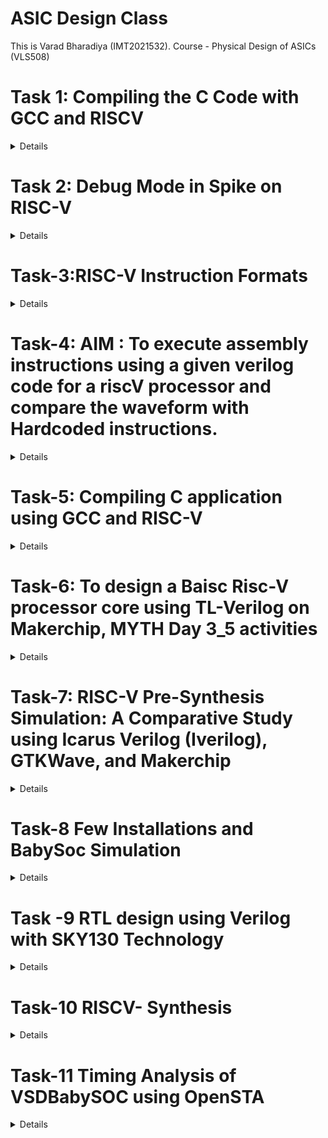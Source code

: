 # ASIC Design Class

This is Varad Bharadiya (IMT2021532). Course - Physical Design of ASICs (VLS508)

# Task 1: Compiling the C Code with GCC and RISCV
<details>


This part demonstrates how to compile and run a simple C program that calculates the sum of numbers from 1 to N using GCC
### Steps:

1. **Navigate to Home Directory**
   - Open the terminal and use this command to navigate to the home directory:
   ```bash
   cd
   ```
   - Then open the Leafpad editor for writing the C code.
   
   ![Alt text](images/image1.png)

2. **Create a .c File**
   - Create a C file that calculates the sum of numbers from 1 to N.

   ![Alt text](images/image2.png)

3. **Compile and Run the Program**
   - Compile the program using the GCC compiler:
   ```bash
   gcc sum1ton.c
   ./a.out
   ```

   ![Alt text](images/image3.png)

## Compile Using RISC-V Compiler
This part demonstrates how to compile and run a simple C program that calculates the sum of numbers from 1 to N using RISCV architecture.
### Steps:

1. **Check the Code**
   - Verify the code using the `cat` command:
   ```bash
   cat sum1ton.c
   ```

   ![Alt text](images/image4.png)

2. **Compile the Code with RISC-V GCC**
   - Compile the code using the RISC-V GCC compiler:
   ```bash
   riscv64-unknown-elf-gcc -O1 -o sum1ton.o sum1ton.c
   ```

3. **Generate Assembly Code**
   - Get the assembly code of the C program:
   ```bash
   riscv64-unknown-elf-objdump -d sum1ton.o
   ```
   - For easier viewing, you can add `| less` to the command:
   ```bash
   riscv64-unknown-elf-objdump -d sum1ton.o | less
   ```

   ![Alt text](images/image5.png)

4. **Calculate Number of Instructions**
   - We'll obtain the output once more, and this time we'll focus directly on the main section. To determine the number of instructions, we'll subtract the address of the first instruction of the current section from that of the next section, then divide the result by 4 (since the increment is 4 for each step). This method allows us to conclude that there are 15 sets of instructions when using O1.

   ![Alt text](images/image6.png)

   - To verify, we can do it using a calculator:
   
   ![Alt text](images/image13.png)

5. **Compile with Optimization Flag `Ofast`**
   - Recompile the code using the `Ofast` optimization flag:
   ```bash
   riscv64-unknown-elf-gcc -Ofast -o sum1ton_ofast.o sum1ton.c
   ```

   ![Alt text](images/image7.png)

6. **Compare Number of Instructions**
   - Re-run the command to get the number of instructions, and you'll see that fewer instructions are needed to execute the program with `Ofast` optimization.
   
   ![Alt text](images/image8.png)
---
</details>

# Task 2: Debug Mode in Spike on RISC-V
<details>
This part demonstrates how to use the debug mode in RISCV.(using SPIKE)


### Steps:

1. **Run the Program in Debug Mode**
   - After compiling the code with the RISC-V compiler, run the code using Spike in debug mode:
   ```bash
   spike -d pk sum1ton.o
   ```
   - Then it enters the debug mode. One can run the instructions till a specific address as shown in the example:
   ```bash
   until pc 0 100b0
   ```
   
   ![Alt text](images/image9.png)

2. **Set Breakpoints and Track Registers**
   - Track the values in the register (e.g., register `a2`):
   ```bash
   reg 0 a2
   ```
   - Now press Enter to run the next instruction (`lui a2, 0x1`). Check the content of the `a2` register again, and you'll see that it has been updated.
   
   ![Alt text](images/image10.png)

3. **Step Through Instructions**
   - Step through instructions and check the content of the `sp` (stack pointer) register:
   ```bash
   addi sp, sp, -16
   until pc 0 100b8
   reg 0 sp
   ```
   - After running the next instruction, you'll see that the `sp` value is reduced by 16 (10 in HEX).

   ![Alt text](images/image11.png)
   
   - To verify:

   ![Alt text](images/image12.png)
---
</details>


# Task-3:RISC-V Instruction Formats
<details>

In the RISC-V architecture, instruction formats serve as a 'contract' between assembly language and hardware. When an assembly language command is executed, the hardware must understand precisely what to do. These instructions are encoded in a series of 0s and 1s, representing different operations, data locations, and more.

RISC-V defines six instruction formats, each with its own structure and purpose:

### Core Instruction Formats

1. **R-Type (Register-Register Operations)**
    - **Purpose:** Used for arithmetic and logical operations that involve two source registers and a destination register.
    - **Format:**
    \`\`\`
    opcode[6:0] | rd[11:7] | funct3[14:12] | rs1[19:15] | rs2[24:20] | funct7[31:25]
    \`\`\`
    - **Fields:**
      - **opcode:** Operation code (7 bits)
      - **rd:** Destination register (5 bits)
      - **funct3:** Function code to differentiate operations (3 bits)
      - **rs1:** First source register (5 bits)
      - **rs2:** Second source register (5 bits)
      - **funct7:** Additional function code (7 bits)
    - **Example Instructions:** ADD, SUB, AND, OR, XOR, SLT

2. **I-Type (Immediate Operations)**
    - **Purpose:** Used for operations involving an immediate value and one or two registers, as well as load instructions.
    - **Format:**
    \`\`\`
    opcode[6:0] | rd[11:7] | funct3[14:12] | rs1[19:15] | imm[31:20]
    \`\`\`
    - **Fields:**
      - **opcode:** Operation code (7 bits)
      - **rd:** Destination register (5 bits)
      - **funct3:** Function code (3 bits)
      - **rs1:** Source register (5 bits)
      - **imm:** Immediate value (12 bits)
    - **Example Instructions:** ADDI, LW, JALR

3. **S-Type (Store Operations)**
    - **Purpose:** Used for store instructions where data from a register is stored into memory.
    - **Format:**
    \`\`\`
    opcode[6:0] | imm[11:7] | funct3[14:12] | rs1[19:15] | rs2[24:20] | imm[31:25]
    \`\`\`
    - **Fields:**
      - **opcode:** Operation code (7 bits)
      - **imm[11:7]:** Immediate value (lower 5 bits) (5 bits)
      - **funct3:** Function code (3 bits)
      - **rs1:** Base address register (5 bits)
      - **rs2:** Source register (5 bits)
      - **imm[31:25]:** Immediate value (upper 7 bits) (7 bits)
    - **Example Instructions:** SW, SB

4. **U-Type (Upper Immediate Operations)**
    - **Purpose:** Used for instructions that operate with a 20-bit upper immediate, typically for addressing purposes.
    - **Format:**
    \`\`\`
    opcode[6:0] | rd[11:7] | imm[31:12]
    \`\`\`
    - **Fields:**
      - **opcode:** Operation code (7 bits)
      - **rd:** Destination register (5 bits)
      - **imm:** Upper immediate value (20 bits)
    - **Example Instructions:** LUI, AUIPC

5. **B-Type (Branch Operations)**
    - **Purpose:** Used for conditional branch instructions, which alter the program flow based on comparisons between registers.
    - **Format:**
    \`\`\`
    opcode[6:0] | imm[11] | imm[4:1] | funct3[14:12] | rs1[19:15] | rs2[24:20] | imm[10:5] | imm[12]
    \`\`\`
    - **Fields:**
      - **opcode:** Operation code (7 bits)
      - **imm[11:7]:** Immediate value bits 4:1 (4 bits)
      - **funct3:** Function code (3 bits)
      - **rs1:** First source register (5 bits)
      - **rs2:** Second source register (5 bits)
      - **imm[12]:** Immediate value bit 11 (1 bit)
    - **Example Instructions:** BEQ, BNE, BLT, BGE

6. **J-Type (Jump Operations)**
    - **Purpose:** Used for jump instructions, which direct program control to a new address, optionally storing the return address in a register.
    - **Format:**
    \`\`\`
    opcode[6:0] | rd[11:7] | imm[19:12] | imm[11] | imm[10:1] | imm[20]
    \`\`\`
    - **Fields:**
      - **opcode:** Operation code (7 bits)
      - **rd:** Destination register (5 bits)
      - **imm:** Immediate value (20 bits)
    - **Example Instructions:** JAL



## 32-bit Instruction Encodings

Below are the 32-bit instruction encodings for the given assembly instructions:

1. **ADD r5, r6, r7** (R-Type)
   - **Opcode**: `0110011`
   - **funct3**: `000`
   - **funct7**: `0000000`
   - **rs1**: `00110` (r6)
   - **rs2**: `00111` (r7)
   - **rd**: `00101` (r5)
   - **Instruction**: `0000000 00111 00110 000 00101 0110011`
   - **Hex**: `0x007302B3`

2. **SUB r7, r5, r6** (R-Type)
   - **Opcode**: `0110011`
   - **funct3**: `000`
   - **funct7**: `0100000`
   - **rs1**: `00101` (r5)
   - **rs2**: `00110` (r6)
   - **rd**: `00111` (r7)
   - **Instruction**: `0100000 00110 00101 000 00111 0110011`
   - **Hex**: `0x406283B3`

3. **AND r6, r5, r7** (R-Type)
   - **Opcode**: `0110011`
   - **funct3**: `111`
   - **funct7**: `0000000`
   - **rs1**: `00101` (r5)
   - **rs2**: `00111` (r7)
   - **rd**: `00110` (r6)
   - **Instruction**: `0000000 00111 00101 111 00110 0110011`
   - **Hex**: `0x0072F333`

4. **OR r8, r6, r5** (R-Type)
   - **Opcode**: `0110011`
   - **funct3**: `110`
   - **funct7**: `0000000`
   - **rs1**: `00110` (r6)
   - **rs2**: `00101` (r5)
   - **rd**: `01000` (r8)
   - **Instruction**: `0000000 00101 00110 110 01000 0110011`
   - **Hex**: `0x00536433`

5. **XOR r8, r5, r4** (R-Type)
   - **Opcode**: `0110011`
   - **funct3**: `100`
   - **funct7**: `0000000`
   - **rs1**: `00101` (r5)
   - **rs2**: `00100` (r4)
   - **rd**: `01000` (r8)
   - **Instruction**: `0000000 00100 00101 100 01000 0110011`
   - **Hex**: `0x0042C433`

6. **SLT r10, r2, r4** (R-Type)
   - **Opcode**: `0110011`
   - **funct3**: `010`
   - **funct7**: `0000000`
   - **rs1**: `00010` (r2)
   - **rs2**: `00100` (r4)
   - **rd**: `01010` (r10)
   - **Instruction**: `0000000 00100 00010 010 01010 0110011`
   - **Hex**: `0x00412533`

7. **ADDI r12, r3, 5** (I-Type)
   - **Opcode**: `0010011`
   - **funct3**: `000`
   - **imm**: `0000000000000101` (5)
   - **rs1**: `00011` (r3)
   - **rd**: `01100` (r12)
   - **Instruction**: `000000000101 00011 000 01100 0010011`
   - **Hex**: `0x00518613`

8. **SW r3, r1, 4** (S-Type)
   - **Opcode**: `0100011`
   - **funct3**: `010`
   - **imm[4:0]**: `00100` (lower 5 bits of 4)
   - **imm[11:5]**: `0000000` (upper 7 bits of 4)
   - **rs1**: `00001` (r1)
   - **rs2**: `00011` (r3)
   - **Instruction**: `0000000 00011 00001 010 00100 0100011`
   - **Hex**: `0x0030A223`

9. **SRL r16, r11, r2** (R-Type)
   - **Opcode**: `0110011`
   - **funct3**: `101`
   - **funct7**: `0000000`
   - **rs1**: `01011` (r11)
   - **rs2**: `00010` (r2)
   - **rd**: `10000` (r16)
   - **Instruction**: `0000000 00010 01011 101 10000 0110011`
   - **Hex**: `0x0025D833`

10. **BNE r0, r1, 20** (B-Type)
    - **Opcode**: `1100011`
    - **funct3**: `001`
    - **imm[4:0]**: `10100` (lower 5 bits of 20)
    - **imm[11:5]**: `000000` (upper 7 bits of 20)
    - **rs1**: `00001` (r1)
    - **rs2**: `00000` (r0)
    - **Instruction**: `0000000 00000 00001 001 10100 1100011`
    - **Hex**: `0x00009A63`

11. **BEQ r0, r0, 15** (B-Type)
    - **Opcode**: `1100011`
    - **funct3**: `000`
    - **imm[4:0]**: `01111` (lower 5 bits of 15)
    - **imm[11:5]**: `000000` (upper 7 bits of 15)
    - **rs1**: `00000` (r0)
    - **rs2**: `00000` (r0)
    - **Instruction**: `0000000 00000 00000 000 01111 1100011`
    - **Hex** : `0x000007E3`
   
12. **LW r13, r11, 2** (I-Type)
    - **opcode**: `0000011` (7 bits)
    - **rd** (r13): `01101` (5 bits)
    - **funct3**: `010` (3 bits)
    - **rs1** (r11): `01011` (5 bits)
    - **imm**: `000000000010` (12 bits)
    - **Instruction**: `000000000010 01011 010 01101 0000011`
    - **Hex**: `0x0025A683`

 13. **SLL r15, r11, r2** (R-Type)
 - **opcode**: `0110011` (7 bits)
 - **rd** (r15): `01111` (5 bits)
 - **funct3**: `001` (3 bits)
 - **rs1** (r11): `01011` (5 bits)
 - **rs2** (r2): `00010` (5 bits)
 - **funct7**: `0000000` (7 bits)
 - **Instruction**: `0000000 00010 01011 001 01111 0110011`
 - **Hex**: `0x002597B3`


Below are the 32-bit instruction encodings for the given assembly instructions:

| Instruction       | Type | 32-bit Instruction                            | Hexadecimal  |
|-------------------|------|-----------------------------------------------|--------------|
| ADD r5, r6, r7    | R    | 0000000 00111 00110 000 00101 0110011         | 0x007302B3   |
| SUB r7, r5, r6    | R    | 0100000 00110 00101 000 00111 0110011         | 0x406283B3   |
| AND r6, r5, r7    | R    | 0000000 00111 00101 111 00110 0110011         | 0x0072F333   |
| OR r8, r6, r5     | R    | 0000000 00101 00110 110 01000 0110011         | 0x00536433   |
| XOR r8, r5, r4    | R    | 0000000 00100 00101 100 01000 0110011         | 0x0042C433   |
| SLT r10, r2, r4   | R    | 0000000 00100 00010 010 01010 0110011         | 0x00412533   |
| ADDI r12, r3, 5   | I    | 000000000101 00011 000 01100 0010011          | 0x00518613   |
| SW r3, r1, 4      | S    | 0000000 00011 00001 010 00100 0100011         | 0x0030A223   |
| SRL r16, r11, r2  | R    | 0000000 00010 01011 101 10000 0110011         | 0x0025D833   |
| BNE r0, r1, 20    | B    | 0000000 00000 00001 001 10100 1100011         | 0x00009A63   |
| BEQ r0, r0, 15    | B    | 0000000 00000 00000 000 01111 1100011         | 0x000007E3   |
| LW r13, r11, 2    | I    | 000000000010 01011 010 01101 0000011          | 0x0025A683   |
| SLL r15, r11, r2  | R    | 0000000 00010 01011 001 01111 0110011         | 0x002597B3   |


---

This document provides an overview of the different instruction formats in the RISC-V architecture, explaining how each format is structured and used in various operations.
</details>

# Task-4: AIM : To execute assembly instructions using a given verilog code for a riscV processor and compare the waveform with Hardcoded instructions.
<details>
   There is some variations in the ISA followed by RISCV and the hardcoded ISA for the below given instrucions. The differences are shown in the table below :
      # RISC-V ISA vs. Hardcoded ISA

| Operation         | Standard RISC-V ISA (Hexadecimal) | Hardcoded ISA (Hexadecimal) |
|-------------------|-----------------------------------|-----------------------------|
| ADD r5, r6, r7    | 0x007302B3                        | 0x02208300                  |
| SUB r7, r5, r6    | 0x406283B3                        | 0x02209380                  |
| AND r6, r5, r7    | 0x0072F333                        | 0x0230A400                  |
| OR r8, r6, r5     | 0x00536433                        | 0x02513480                  |
| XOR r8, r5, r4    | 0x0042C433                        | 0x0240C500                  |
| SLT r10, r2, r4   | 0x00412533                        | 0x02415580                  |
| ADDI r12, r3, 5   | 0x00518613                        | 0x00520600                  |
| SW r3, r1, 4      | 0x0030A223                        | 0x00209181                  |
| SRL r16, r11, r2  | 0x0025D833                        | 0x00271803                  |
| BNE r0, r1, 20    | 0x00009A63                        | 0x00f00002                  |
| BEQ r0, r0, 15    | 0x000007E3                        | 0x00210700                  |
| LW r13, r11, 2    | 0x0025A683                        | 0x00208681                  |
| SLL r15, r11, r2  | 0x002597B3                        | 0x00208783                  |

We will be using gtkwave to analyse the waveforms
   ![Alt text](image2/image1.png)

First we start with analysis of our instructions provided for the activity in RISC-V
1.| ADD r5, r6, r7    | 0x007302B3                     

   ![Alt text](image2/image2.png)
   
2.| SUB r7, r5, r6    | 0x406283B3                      

   ![Alt text](image2/image3.png)
   
3. | AND r6, r5, r7    | 0x0072F333                     
   ![Alt text](image2/image4.png)

4. | OR r8, r6, r5     | 0x00536433                      
   
   ![Alt text](image2/image5.png)
   
5. | XOR r8, r5, r4    | 0x0042C433                      

   ![Alt text](image2/image6.png)

6. | SLT r10, r2, r4   | 0x00412533          

   ![Alt text](image2/image7.png)

7. | ADDI r12, r3, 5   | 0x00518613                       

   ![Alt text](image2/image8.png)

8. | SW r3, r1, 4      | 0x0030A223               

   ![Alt text](image2/image9.png)

9. | SRL r16, r11, r2  | 0x0025D833                     

   ![Alt text](image2/image11.png)

10. | BNE r0, r1, 20    | 0x00009A63                       

   ![Alt text](image2/image10.png)

We now analyse the gtkwaves for hardcoded ISA

   ![Alt text](image2/image12.png)

   ![Alt text](image2/image13.png)

   ![Alt text](image2/image14.png)

   ![Alt text](image2/image15.png)

   ![Alt text](image2/image16.png)

   ![Alt text](image2/image17.png)

   ![Alt text](image2/image18.png)

   ![Alt text](image2/image19.png)

   ![Alt text](image2/image20.png)


A difference in waveforms can be observed for both set of instructions
</details>

# Task-5: Compiling C application using GCC and RISC-V
<details>

## Application Name- Fibonacci Sequence Generator.

``` bash
#include <stdio.h>

// Function to print Fibonacci sequence
int main() {
    int terms;

    // Ask the user for the number of terms
    printf("Enter the number of terms in the Fibonacci sequence: ");
    scanf("%d", &terms);
	
    long long int first = 0, second = 1, next;

    // Check if the number of terms is valid
    if (terms <= 0) {
        printf("Number of terms must be a positive integer.\n");
        return 0;
    }

    // Print the Fibonacci sequence
    printf("Fibonacci Sequence:\n");
    for (int i = 0; i < terms; i++) {
        if (i == 0) {
            printf("%lld ", first);
            continue;
        }
        if (i == 1) {
            printf("%lld ", second);
            continue;
        }
        next = first + second;
        first = second;
        second = next;
        printf("%lld ", next);
    }
    printf("\n");

    return 0;
}

```
Compiling the Application using GCC compiler:

   ![Alt text](images3/image1.png)

Compiling using RISC-V Compiler:

   ![Alt text](images3/image2.png)

**Conclusion**:We have infered that the output is same in both the cases.

Also adding the screenshots of creating dumpfile

   ![Alt text](images3/image3.png)

   ![Alt text](images3/image4.png)


</details>

# Task-6: To design a Baisc Risc-V processor core using TL-Verilog on Makerchip, MYTH Day 3_5 activities
<details>
The variour parts of the code are shown below :

   ![Alt text](images4/1.png)

The generated visual is as shown below:

   ![Alt text](images4/24.png)

Here is the log image:

   ![Alt text](images4/2.png)

The signals include the named clock clock: "clk_var":

   ![Alt text](images4/3.png)

The code segments are shown below:

   ![Alt text](images4/4.png)

   ![Alt text](images4/5.png)

   ![Alt text](images4/6.png)

   ![Alt text](images4/7.png)

   ![Alt text](images4/8.png)

   ![Alt text](images4/9.png)

   ![Alt text](images4/10.png)

   ![Alt text](images4/11.png)

   ![Alt text](images4/12.png)

   ![Alt text](images4/13.png)

   ![Alt text](images4/14.png)

   ![Alt text](images4/15.png)

   ![Alt text](images4/16.png)

   ![Alt text](images4/17.png)

   ![Alt text](images4/18.png)

We now have screen shots for xreg14 where we store the value at each steps.

   ![Alt text](images4/19.png)

   ![Alt text](images4/20.png)

   ![Alt text](images4/21.png)

   ![Alt text](images4/22.png)

   ![Alt text](images4/23.png)



</details>


# Task-7: RISC-V Pre-Synthesis Simulation: A Comparative Study using Icarus Verilog (Iverilog), GTKWave, and Makerchip
<details>
	
## Overview

This project involves designing a RISC-V processor using TL-Verilog in the Makerchip IDE and converting it to Verilog using the Sandpiper-SaaS compiler for implementation on an FPGA. Pre-synthesis simulations are then performed using the GTKWave simulator. This README outlines the step-by-step process for running these simulations and compares the output waveforms.



## Conversion and Simulation Steps

1. **Translate TL-Verilog to Verilog:**

   Use the Sandpiper-SaaS compiler to convert the `.tlv` definition of RISC-V into a `.v` Verilog file:

   ```bash
   sandpiper-saas -i ./src/module/*.tlv -o rvmyth.v --bestsv --noline -p verilog --outdir ./src/module/
   ```

2. **Create the `pre_synth_sim.vcd` File:**

   Generate the pre-synthesis simulation file:

   ```bash
   make pre_synth_sim
   ```

3. **Compile and Simulate the RISC-V Design:**

   Compile and simulate the RISC-V design using Iverilog:

   ```bash
   iverilog -o output/pre_synth_sim.out -DPRE_SYNTH_SIM src/module/testbench.v -I src/include -I src/module -
   ```

4. **Run the Simulation:**

   Change the working directory to `output` and execute the simulation:

   ```bash
   cd output
   ./pre_synth_sim.out
   ```

5. **View the Simulation Output in GTKWave:**

   Open the `.vcd` simulation file through the GTKWave simulation tool:

   ```bash
   gtkwave pre_synth_sim.vcd
   ```
Here is the gtkwave:

   ![Alt text](image5/img1.png)


## Comparison of Output Waveforms

After running the above steps, you can compare the output waveforms obtained from GTKWave with those from the Makerchip IDE. The comparison will help validate the accuracy and performance of the RISC-V design.

From the MakerChip:

   ![Alt text](images4/19.png)
   
   ![Alt text](images4/20.png)
   
   ![Alt text](images4/21.png)
   
   ![Alt text](images4/22.png)
   
   ![Alt text](images4/23.png)

From the GtkWave:

   ![Alt text](image5/img1.png)


## Conclusion

This project demonstrates the process of designing, converting, and simulating a RISC-V processor using TL-Verilog, Verilog, Iverilog, and GTKWave. The comparison of output waveforms across different tools ensures the correctness of the design before FPGA implementation.
</details>

# Task-8 Few Installations and BabySoc Simulation
<details>
	In this task we had to install verilog, gtkwave, yosys and opensta and BabySoc Simulation. OpenSTA was installed using the GitHub link given.
	
The screenshots for the others are given below:
	
   ![Alt text](image6/1.png)

   ![Alt text](image6/2.png)

Running the BabySoc on the RiscV_CPU.v file (sum of numbers):
   
   ![Alt text](image6/3.png)

Waveforms:
   
   ![Alt text](image6/4.png)


</details>

# Task -9 RTL design using Verilog with SKY130 Technology
<details>

 ## Initial Set-up

<details>

### The following Commands were to be executed for initial setup:

```bash
sudo -i
sudo apt-get install git
ls
cd /home/Varad
mkdir VLSI
cd VLSI
git clone https://github.com/kunalg123/sky130RTLDesignAndSynthesisWorkshop.git
cd sky130RTLDesignAndSynthesisWorkshop/verilog_files
ls
```
We have the image for the same:
	![Alt text](image21/Part2_1.png)
 We also can see the files in verilog_files directory:
 	![Alt text](image21/Part2_2.png)
</details>

## Day-1

<details>
Introduction to iverilog and GTKWave: 
This tutorial involved learning about how to simulate the design and testbench for a 2x1 multiplexer, using iverilog, and displaying the waveform on GTKWave

   ![Alt text](image21/Part2_2.png)
   

   ![Alt text](image21/Part2_3.png)
   

Introduction to Yosys: 
This tutorial involved the use of Yosys for synthesising the design we created in Verilog, viewing its netlists and the cells that are generated for the purpose of creating the circuit. The following commands are used:

Open Yosys and read the standard cell library file and then run the `read_verilog` command to run the good_mux.v file:

   ![Alt text](image21/Part2_4.png)

Next we run the `synth -top` command to synthesise the design to yosys based standard cells:

   ![Alt text](image21/Part2_5.png)

   We can see some info at the end after synthesis.

   ![Alt text](image21/Part2_6.png)

   Now, we run `abc` command to use the sky130 standard cells with optimised design.

   ![Alt text](image21/Part2_7.png)

   run `show` command to see the schematic and how the design maps it to the standard cells of sky130 tech.

   ![Alt text](image21/Part2_8.png)

   Now, we get the netlist using the `write_verilog` command

   ![Alt text](image21/Part2_9.png)

   ![Alt text](image21/Part2_10.png)

   With -noattr flag. To make netlist more readable:
   
   ![Alt text](image21/Part2_12.png)

   



	
</details>

  ## Day-2
  
<details>
	
Yosys Synthesis for Multiple Modules: This tutorial involved the synthesis of a design file that has more than one module.

We follow similar steps again for the multiple_modules.v file

We get the following design for the schematic:

   ![Alt text](image21/Part2_13.png)

   ![Alt text](image21/Part2_14.png)

   ![Alt text](image21/Part2_15.png)

   ![Alt text](image21/Part2_16.png)

   ![Alt text](image21/Part2_17.png)

   With flatten netlist:

   ![Alt text](image21/Part2_18.png)

   schematic for the same when flatten

   ![Alt text](image21/Part2_19.png)


Use of Module Level Synthesis: This method is preferred when multiple instances of same module are used. The synthesis is carried out once and is replicate multiple times, and the multiple instances of the same module are stitched together in the top module. This method is helpful when making use of divide and conquer algorithm 

```bash
1. yosys
2. read_liberty -lib ../my_lib/lib/sky130_fd_sc_hd__tt_025C_1v80.lib
3. read_verilog multiple_modules.v
4. synth -top sub_module1
5. abc -liberty ../my_lib/lib/sky130_fd_sc_hd__tt_025C_1v80.lib
6. show
```

Simulation of D-Flipflop using Iverilog and GTKWave: Performed simulations for 3 types of D-Flipflops - Asynchronous Reset, Asynchronous Set and Synchronous Reset. 

1. Asynchronous Reset

This figure shows asynchronous reset.
   ![Alt text](image21/Part2_20.png)

This figure shows that the dff is posedge.

   ![Alt text](image21/Part2_21.png)

2. Asynchronous Set

This figure shows asynchronus set

   ![Alt text](image21/Part2_22.png)

This figure shows that dff is posedge.

   ![Alt text](image21/Part2_23.png)

3. Synchronous Reset.

The figure below shows the part when synchronous reset is into action.

   ![Alt text](image21/Part2_24.png)

This figure shows that dff is posedge.

   ![Alt text](image21/Part2_25.png)

A screenshot demonstrating that all the above 3 files were run on my system.

   ![Alt text](image21/Part2_26.png)

Now we shall perform synthesis.

Asynchronous Reset:

   ![Alt text](image21/Part2_27.png)

   ![Alt text](image21/Part2_28.png)

   ![Alt text](image21/Part2_29.png)

   ![Alt text](image21/Part2_30.png)

   ![Alt text](image21/Part2_31.png)

   ![Alt text](image21/Part2_32.png)

Asynchronus Set:

   ![Alt text](image21/Part2_33.png)

   ![Alt text](image21/Part2_34.png)

   ![Alt text](image21/Part2_35.png)

Synchronus Set:
   ![Alt text](image21/Part2_36.png)

   ![Alt text](image21/Part2_37.png)

   ![Alt text](image21/Part2_38.png)

   ![Alt text](image21/Part2_39.png)

Multiplication by 2: This tutorial, we get to know that specific multiplier hardware is not required for multiplication of a number by 2. It can simply be achieved by concatenating the number itself with a zero in the LSB.

```bash
1. yosys
2. read_liberty -lib ../my_lib/lib/sky130_fd_sc_hd__tt_025C_1v80.lib
3. read_verilog mult_2.v
4. synth -top mul2
5. abc -liberty ../my_lib/lib/sky130_fd_sc_hd__tt_025C_1v80.lib
6. show
7. write_verilog -noattr mul2_net.v
8. gvim mul2_net.v
```

   ![Alt text](image21/Part2_40.png)

   ![Alt text](image21/Part2_41.png)


Multiplication by 9: This tutorial, we get to know that specific multiplier hardware is not required for multiplication of a number by 9. It can simply be achieved by concatenating the number with itself

```bash
1. yosys
2. read_liberty -lib ../lib/sky130_fd_sc_hd__tt_025C_1v80.lib
3. read_verilog mult_9.v
4. synth -top mult9
5. abc -liberty ../my_lib/lib/sky130_fd_sc_hd__tt_025C_1v80.lib
6. show
7. write_verilog -noattr mul9_net.v
8. gvim mul9_net.v
```
   ![Alt text](image21/Part2_42.png)

   ![Alt text](image21/Part2_43.png)

   ![Alt text](image21/Part2_44.png)

   ![Alt text](image21/Part2_45.png)

</details>

## Day-3
<details>
	
Optimization of Various Designs
Design infers 2 input AND Gate:

```bash
1. yosys
2. read_liberty -lib ../my_lib/lib/sky130_fd_sc_hd__tt_025C_1v80.lib
3. read_verilog opt_check.v
4. synth -top opt_check
5. abc -liberty ../my_lib/lib/sky130_fd_sc_hd__tt_025C_1v80.lib
6. opt_clean -purge
7. show
```
6.Removes unused or redundant logic in the design and purges any dangling wires or gates.

   ![Alt text](image21/Part2_48.png)

   ![Alt text](image21/Part2_49.png)

   ![Alt text](image21/Part2_50.png)

Design infers 2 input OR Gate: 

```bash
1. yosys
2. read_liberty -lib ../my_lib/lib/sky130_fd_sc_hd__tt_025C_1v80.lib
3. read_verilog opt_check2.v
4. synth -top opt_check2
5. abc -liberty ../my_lib/lib/sky130_fd_sc_hd__tt_025C_1v80.lib
6. opt_clean -purge
7. show
```
   ![Alt text](image21/Part2_51.png)

   ![Alt text](image21/Part2_52.png)

   ![Alt text](image21/Part2_53.png)

Design infers 3 input AND Gate: 

```bash
1. yosys
2. read_liberty -lib ../my_lib/lib/sky130_fd_sc_hd__tt_025C_1v80.lib
3. read_verilog opt_check3.v
4. synth -top opt_check3
5. abc -liberty ../my_lib/lib/sky130_fd_sc_hd__tt_025C_1v80.lib
6. opt_clean -purge
7. show
```
   ![Alt text](image21/Part2_54.png)

   ![Alt text](image21/Part2_55.png)

   ![Alt text](image21/Part2_56.png)

Design infers 2 input XNOR Gate (3 input Boolean Logic) :
```bash
1. yosys
2. read_liberty -lib ../my_lib/lib/sky130_fd_sc_hd__tt_025C_1v80.lib
3. read_verilog opt_check4.v
4. synth -top opt_check4
5. abc -liberty ../my_lib/lib/sky130_fd_sc_hd__tt_025C_1v80.lib
6. opt_clean -purge
7. show
```

   ![Alt text](image21/Part2_57.png)

   ![Alt text](image21/Part2_58.png)

   ![Alt text](image21/Part2_59.png)

Multiple Module Optimization-1 :
```bash

1. yosys
2. read_liberty -lib ../my_lib/lib/sky130_fd_sc_hd__tt_025C_1v80.lib
3. read_verilog multiple_module_opt.v
4. synth -top multiple_module_opt
5. abc -liberty ../my_lib/lib/sky130_fd_sc_hd__tt_025C_1v80.lib
6. opt_clean -purge
7. show
```

   ![Alt text](image21/Part2_60.png)

   ![Alt text](image21/Part2_61.png)

   ![Alt text](image21/Part2_62.png)

Multiple Module Optimization-2:
```bash

1. yosys
2. read_liberty -lib ../my_lib/lib/sky130_fd_sc_hd__tt_025C_1v80.lib
3. read_verilog multiple_module_opt2.v
4. synth -top multiple_module_opt2
5. abc -liberty ../my_lib/lib/sky130_fd_sc_hd__tt_025C_1v80.lib
6. opt_clean -purge
7. show
```

D-Flipflop Constant 1 with Asynchronous Reset (active low) :
```bash
iverilog dff_const1.v tb_dff_const1.v
./a.out
gtkwave tb_dff_const1.vcd
```

   ![Alt text](image21/Part2_63.png)


From the waveform, it can be observed that the Q output is always high when reset is zero, and reset doesn't depend on clock edge.
```bash
1. yosys
2. read_liberty -lib ../my_lib/lib/sky130_fd_sc_hd__tt_025C_1v80.lib
3. read_verilog dff_const1.v
4. synth -top dff_const1
5. dfflibmap -liberty ../my_lib/lib/sky130_fd_sc_hd__tt_025C_1v80.lib
7. show
```
   ![Alt text](image21/Part2_64.png)

   ![Alt text](image21/Part2_65.png)

D-Flipflop Constant 2 with Asynchronous Reset (active high) :

```bash
iverilog dff_const2.v tb_dff_const2.v
./a.out
gtkwave tb_dff_const2.vcd
```
   ![Alt text](image21/Part2_66.png)

From the waveform, it can be observed that the Q output is always high irrespective of reset.
```bash
1. yosys
2. read_liberty -lib ../my_lib/lib/sky130_fd_sc_hd__tt_025C_1v80.lib
3. read_verilog dff_const2.v
4. synth -top dff_const2
5. dfflibmap -liberty ../my_lib/lib/sky130_fd_sc_hd__tt_025C_1v80.lib
7. show
```
   ![Alt text](image21/Part2_67.png)

   ![Alt text](image21/Part2_68.png)


D-Flipflop Constant 3 with Asynchronous Reset (active low)

```bash
1. yosys
2. read_liberty -lib ../my_lib/lib/sky130_fd_sc_hd__tt_025C_1v80.lib
3. read_verilog dff_const3.v
4. synth -top dff_const3
5. dfflibmap -liberty ../my_lib/lib/sky130_fd_sc_hd__tt_025C_1v80.lib
7. show
```
   ![Alt text](image21/Part2_69.png)

   ![Alt text](image21/Part2_70.png)
   
This module defines a D flip-flop, for a positive edge of reset, q is set to 1 and q1 is set to 0. On each clock cycle, q1 is set to 1, and q is updated with the value of q1.

When synthesized, the design will result in a flip-flop where q becomes 1 after the first clock cycle post-reset and stays 1 afterward.

D-Flipflop Constant 4 with Asynchronous Reset (active high) :
```bash
1. yosys
2. read_liberty -lib ../my_lib/lib/sky130_fd_sc_hd__tt_025C_1v80.lib
3. read_verilog dff_const4.v
4. synth -top dff_const4
5. dfflibmap -liberty ../my_lib/lib/sky130_fd_sc_hd__tt_025C_1v80.lib
7. show
```

   ![Alt text](image21/Part2_71.png)

   ![Alt text](image21/Part2_72.png)

This module defines a D flip-flop that sets both q and q1 to 1 on a positive edge of reset. On each clock cycle, q1 remains 1, and q is updated with the value of q1 (which is always 1).

When synthesized, the design will result in a flip-flop where q is always 1, regardless of the reset or clock state.


D-Flipflop Constant 5 with Asynchronous Reset :
```bash
1. yosys
2. read_liberty -lib ../my_lib/lib/sky130_fd_sc_hd__tt_025C_1v80.lib
3. read_verilog dff_const5.v
4. synth -top dff_const5
5. dfflibmap -liberty ../my_lib/lib/sky130_fd_sc_hd__tt_025C_1v80.lib
7. show
```
   ![Alt text](image21/Part2_73.png)

   ![Alt text](image21/Part2_74.png)

This module defines a D flip-flop that resets both q and q1 to 0 on a positive edge of reset. On each clock cycle, it sets q1 to 1 and then updates q with the value of q1 (which will always be 1 after the first cycle).

When synthesized, the design will result in a flip-flop where q is always 1 after the first clock cycle post-reset.

Counter Optimization 1: 
```bash
1. yosys
2. read_liberty -lib ../my_lib/lib/sky130_fd_sc_hd__tt_025C_1v80.lib
3. read_verilog counter_opt.v
4. synth -top counter_opt
5. dfflibmap -liberty ../my_lib/lib/sky130_fd_sc_hd__tt_025C_1v80.lib
7. show
```
   ![Alt text](image21/Part2_75.png)

   ![Alt text](image21/Part2_76.png)
   
Counter Optimization 2:
```bash
1. yosys
2. read_liberty -lib ../my_lib/lib/sky130_fd_sc_hd__tt_025C_1v80.lib
3. read_verilog counter_opt2.v
4. synth -top counter_opt2
5. dfflibmap -liberty ../my_lib/lib/sky130_fd_sc_hd__tt_025C_1v80.lib
7. show
```

   ![Alt text](image21/Part2_77.png)

   ![Alt text](image21/Part2_78.png)

</details>


## Day-4
<details>

```bash
iverilog ternary_operator_mux.v tb_ternary_operator_mux.v
./a.out
gtkwave tb_ternary_operator_mux.vcd
```


   ![Alt text](image21/Part2_79.png)

   ![Alt text](image21/Part2_80.png)

```bash
1. yosys
2. read_liberty -lib ../my_lib/lib/sky130_fd_sc_hd__tt_025C_1v80.lib
3. read_verilog ternary_operator_mux.v
4. synth -top ternary_operator_mux
5. abc -liberty ../my_lib/lib/sky130_fd_sc_hd__tt_025C_1v80.lib
6. opt_clean -purge
7. write_verilog -noattr ternary_operator_mux_net.v
8. show
```
   ![Alt text](image21/Part2_81.png)


Design of a Bad 2x1 MUX:

```bash
iverilog bad_mux.v tb_bad_mux.v
./a.out
gtkwave tb_bad_mux.vcd
```
   ![Alt text](image21/Part2_83.png)

   ![Alt text](image21/Part2_84.png)
   
The waveform shows that the output y changes only when the select line changes, ignoring changes in i0 and i1, indicating a faulty MUX design. Proper MUX behavior should reflect changes in i0 and i1 in the output y.


```bash
1. yosys
2. read_liberty -lib ../my_lib/lib/sky130_fd_sc_hd__tt_025C_1v80.lib
3. read_verilog bad_mux.v
4. synth -top bad_mux
5. abc -liberty ../my_lib/lib/sky130_fd_sc_hd__tt_025C_1v80.lib
6. opt_clean -purge
7. write_verilog -noattr bad_mux_net.v
8. show
```

   ![Alt text](image21/Part2_85.png)

```bash
iverilog ../my_lib/verilog_model/primitives.v ../my_lib/verilog_model/sky130_fd_sc_hd.v bad_mux.v tb_bad_mux.v
./a.out
gtkwave tb_bad_mux.vcd
```

   ![Alt text](image21/Part2_86.png)


GATE LEVEL SYNTHESIS for the Bad MUX.



Blocking Caveat:
```bash
iverilog blocking_caveat.v tb_blocking_caveat.v
./a.out
gtkwave tb_blocking_caveat.vcd
```
   ![Alt text](image21/Part2_87.png)
   ![Alt text](image21/Part2_88.png)


The waveform shows that when A and B are zero, the OR gate output (X) and the AND gate output (D) should both be zero. However, due to the blocking statement, the AND gate input of X retains the previous value of A|B (one), causing a discrepancy in the output.

```bash
1. yosys
2. read_liberty -lib ../my_lib/lib/sky130_fd_sc_hd__tt_025C_1v80.lib
3. read_verilog blocking_caveat.v
4. synth -top blocking_caveat
5. abc -liberty ../my_lib/lib/sky130_fd_sc_hd__tt_025C_1v80.lib
6. opt_clean -purge
7. write_verilog -noattr blocking_caveat_net.v
8. show
```
   ![Alt text](image21/Part2_89.png)
   
```bash
iverilog ../my_lib/verilog_model/primitives.v ../my_lib/verilog_model/sky130_fd_sc_hd.v blocking_caveat.v tb_blocking_caveat.v
./a.out
gtkwave tb_blocking_caveat.vcd
```
   ![Alt text](image21/Part2_90.png)

   ![Alt text](image21/Part2_91.png)

GATE LEVEL SYNTHESIS for the Blocking Caveat.
</details>
</details>

# Task-10 RISCV- Synthesis
<details>

Copy the `src` folder from your `BabySoC` folder to your `sky130RTLDesignAndSynthesisWorkshop` folder in your `VLSI` folder from previous lab.

Now go the following Directory:

```bash
cd /home/Varad/VLSI/sky130RTLDesignAndSynthesisWorkshop/src/module
```
Synthesis:

```bash
1. yosys       
2. read_liberty -lib /home/Varad/VLSI/sky130RTLDesignAndSynthesisWorkshop/my_lib/lib/sky130_fd_sc_hd__tt_025C_1v80.lib
3. read_verilog clk_gate.v
4. read_verilog rvmyth.v
5. synth -top rvmyth
6. abc -liberty /home/Varad/VLSI/sky130RTLDesignAndSynthesisWorkshop/my_lib/lib/sky130_fd_sc_hd__tt_025C_1v80.lib
7. write_verilog -noattr rvmyth_net.v
```
   ![Alt text](image22/1.png)

   ![Alt text](image22/2.png)

   ![Alt text](image22/3.png)

   ![Alt text](image22/4.png)

   ![Alt text](image22/7.png)

   ![image](https://github.com/user-attachments/assets/dedbcd6a-5745-459c-9bcc-2328cecc7919)



Now to observe the output waveform of synthesised RISC-V

```bash
iverilog ../../my_lib/verilog_model/primitives.v ../../my_lib/verilog_model/sky130_fd_sc_hd.v rvmyth.v testbench.v vsdbabysoc.v avsddac.v avsdpll.v clk_gate.v
./a.out
gtkwave dump.vcd
```
   ![Alt text](image22/13.png)

   ![Alt text](image22/11.png)

   ![Alt text](image22/10.png)

Observations from Babysoc RTL simulation:

   ![Alt text](image22/8.png)
   
   ![Alt text](image22/9.png)
   


</details>


 # Task-11 Timing Analysis of VSDBabySOC using OpenSTA
<details>
	
</details>
